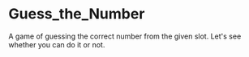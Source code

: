 # Guess_the_Number
A game of guessing the correct number from the given slot. Let's see whether you can do it or not.
